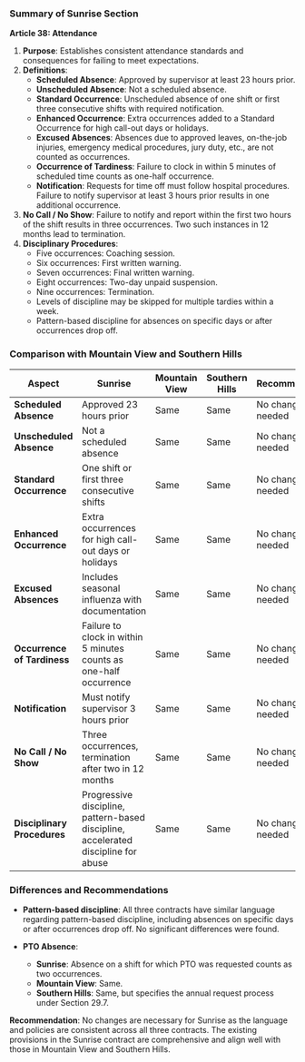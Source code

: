### Summary of Sunrise Section

**Article 38: Attendance**

1. **Purpose**: Establishes consistent attendance standards and consequences for failing to meet expectations.
2. **Definitions**:
   - **Scheduled Absence**: Approved by supervisor at least 23 hours prior.
   - **Unscheduled Absence**: Not a scheduled absence.
   - **Standard Occurrence**: Unscheduled absence of one shift or first three consecutive shifts with required notification.
   - **Enhanced Occurrence**: Extra occurrences added to a Standard Occurrence for high call-out days or holidays.
   - **Excused Absences**: Absences due to approved leaves, on-the-job injuries, emergency medical procedures, jury duty, etc., are not counted as occurrences.
   - **Occurrence of Tardiness**: Failure to clock in within 5 minutes of scheduled time counts as one-half occurrence.
   - **Notification**: Requests for time off must follow hospital procedures. Failure to notify supervisor at least 3 hours prior results in one additional occurrence.
3. **No Call / No Show**: Failure to notify and report within the first two hours of the shift results in three occurrences. Two such instances in 12 months lead to termination.
4. **Disciplinary Procedures**:
   - Five occurrences: Coaching session.
   - Six occurrences: First written warning.
   - Seven occurrences: Final written warning.
   - Eight occurrences: Two-day unpaid suspension.
   - Nine occurrences: Termination.
   - Levels of discipline may be skipped for multiple tardies within a week.
   - Pattern-based discipline for absences on specific days or after occurrences drop off.

### Comparison with Mountain View and Southern Hills

| **Aspect** | **Sunrise** | **Mountain View** | **Southern Hills** | **Recommendation** |
|------------|-------------|-------------------|--------------------|--------------------|
| **Scheduled Absence** | Approved 23 hours prior | Same | Same | No change needed |
| **Unscheduled Absence** | Not a scheduled absence | Same | Same | No change needed |
| **Standard Occurrence** | One shift or first three consecutive shifts | Same | Same | No change needed |
| **Enhanced Occurrence** | Extra occurrences for high call-out days or holidays | Same | Same | No change needed |
| **Excused Absences** | Includes seasonal influenza with documentation | Same | Same | No change needed |
| **Occurrence of Tardiness** | Failure to clock in within 5 minutes counts as one-half occurrence | Same | Same | No change needed |
| **Notification** | Must notify supervisor 3 hours prior | Same | Same | No change needed |
| **No Call / No Show** | Three occurrences, termination after two in 12 months | Same | Same | No change needed |
| **Disciplinary Procedures** | Progressive discipline, pattern-based discipline, accelerated discipline for abuse | Same | Same | No change needed |

### Differences and Recommendations

- **Pattern-based discipline**: All three contracts have similar language regarding pattern-based discipline, including absences on specific days or after occurrences drop off. No significant differences were found.

- **PTO Absence**: 
  - **Sunrise**: Absence on a shift for which PTO was requested counts as two occurrences.
  - **Mountain View**: Same.
  - **Southern Hills**: Same, but specifies the annual request process under Section 29.7.

**Recommendation**: No changes are necessary for Sunrise as the language and policies are consistent across all three contracts. The existing provisions in the Sunrise contract are comprehensive and align well with those in Mountain View and Southern Hills.